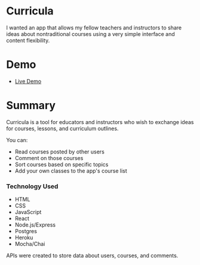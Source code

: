 # Curricula

I wanted an app that allows my fellow teachers and instructors to share ideas about nontraditional courses using a very simple interface and content flexibility. 
 

# Demo

  - [Live Demo](https://curricula.ngblanchard.now.sh/login)


# Summary

Curricula is a tool for educators and instructors who wish to exchange ideas for courses, lessons, and curriculum outlines. 

You can:
  - Read courses posted by other users
  - Comment on those courses
  - Sort courses based on specific topics
  - Add your own classes to the app's course list

<!-- # Screenshots
Homepage:
![Homepage](/screenshots/homepage.png)
First Search:
![First Search](/screenshots/search1.png)
Second Search:
![Second Search](/screenshots/search22.png)
Results Screen:
![Results](/screenshots/results2.png) -->

### Technology Used

* HTML
* CSS
* JavaScript
* React
* Node.js/Express
* Postgres
* Heroku
* Mocha/Chai

APIs were created to store data about users, courses, and comments.

